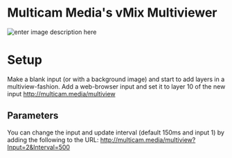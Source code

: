 # Multicam Media's vMix Multiviewer

![enter image description here](https://i.imgur.com/IVaJ8m7.jpg)


# Setup

Make a blank input (or with a background image) and start to add layers in a multiview-fashion.
Add a web-browser input and set it to layer 10 of the new input
http://multicam.media/multiview

## Parameters

You can change the input and update interval (default 150ms and input 1) by adding the following to the URL:
http://multicam.media/multiview?Input=2&Interval=500
